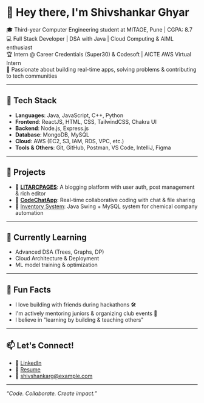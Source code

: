 # 👋 Hey there, I'm Shivshankar Ghyar

🎓 Third-year Computer Engineering student at MITAOE, Pune | CGPA: 8.7  
💻 Full Stack Developer | DSA with Java | Cloud Computing & AIML enthusiast  
🏆 Intern @ Career Credentials (Super30) & Codesoft | AICTE AWS Virtual Intern  
🚀 Passionate about building real-time apps, solving problems & contributing to tech communities

---

## 🔧 Tech Stack

- **Languages**: Java, JavaScript, C++, Python  
- **Frontend**: ReactJS, HTML, CSS, TailwindCSS, Chakra UI  
- **Backend**: Node.js, Express.js  
- **Database**: MongoDB, MySQL  
- **Cloud**: AWS (EC2, S3, IAM, RDS, VPC, etc.)  
- **Tools & Others**: Git, GitHub, Postman, VS Code, IntelliJ, Figma

---

## 📌 Projects

- 🔗 [**LITARCPAGES**](https://github.com/yourusername/litarcpages): A blogging platform with user auth, post management & rich editor  
- 🔗 [**CodeChatApp**](https://github.com/yourusername/codechatapp): Real-time collaborative coding with chat & file sharing  
- 🔗 [Inventory System](https://github.com/yourusername/inventory-app): Java Swing + MySQL system for chemical company automation

---

## 🧠 Currently Learning

- Advanced DSA (Trees, Graphs, DP)
- Cloud Architecture & Deployment
- ML model training & optimization

---

## 🌱 Fun Facts

- I love building with friends during hackathons 🛠️  
- I'm actively mentoring juniors & organizing club events 📣  
- I believe in "learning by building & teaching others"

---

## 📫 Let's Connect!

- 🔗 [LinkedIn](https://www.linkedin.com/in/yourprofile)
- 💼 [Resume](https://link-to-your-resume.com)
- 📧 shivshankarg@example.com

---

_“Code. Collaborate. Create impact.”_
